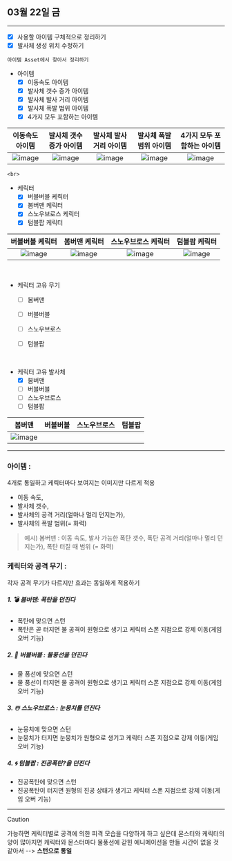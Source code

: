 ## 03월 22일 금
---  


- [x] 사용할 아이템 구체적으로 정리하기  
- [x] 발사체 생성 위치 수정하기  

`아이템 Asset에서 찾아서 정리하기  `  

- 아이템
    - [x] 이동속도 아이템 
    - [x] 발사체 갯수 증가 아이템 
    - [x] 발사체 발사 거리 아이템 
    - [x] 발사체 폭발 범위 아이템
    - [x] 4가지 모두 포함하는 아이템  
    
|이동속도 아이템|발사체 갯수 증가 아이템|발사체 발사 거리 아이템|발사체 폭발 범위 아이템|4가지 모두 포함하는 아이템 |
|:--:|:--:|:--:|:--:|:--:|
|![image](https://github.com/s8st/20240320FinalProject/assets/153998744/539dcd23-d1d6-4199-a559-4775ec897241)|![image](https://github.com/s8st/20240320FinalProject/assets/153998744/440e882c-cfdf-4549-972f-fa63b02c5eb4)|![image](https://github.com/s8st/20240320FinalProject/assets/153998744/c12d42b7-3277-494c-8d6f-e5d7f0356751)|![image](https://github.com/s8st/20240320FinalProject/assets/153998744/09503133-fc62-4eb7-9069-a7e227b22a31)|![image](https://github.com/s8st/20240320FinalProject/assets/153998744/1436b291-053a-48d6-88c3-97fc5952a160)| 

    <br>
- 케릭터    
    - [x] 버블버블 케릭터
    - [x] 봄버맨 케릭터
    - [x] 스노우브로스 케릭터
    - [x] 텀블팝 케릭터
    
|버블버블 케릭터|봄버맨 케릭터|스노우브로스 케릭터|텀블팝 케릭터|
|:--:|:--:|:--:|:--:|
|![image](https://github.com/s8st/20240320FinalProject/assets/153998744/c0886e31-857f-4c23-a475-a488f591b4b9)|![image](https://github.com/s8st/20240320FinalProject/assets/153998744/eb9826bd-8d02-4230-bbb5-ded2127c3ad2)|![image](https://github.com/s8st/20240320FinalProject/assets/153998744/23991b7b-31b5-4eb2-a014-8b0a2d69527b)|![image](https://github.com/s8st/20240320FinalProject/assets/153998744/6101391c-fb7d-47ed-a537-16a262c9a33e)|

    
 <br>     

- 케릭터 고유 무기    
    - [ ] 봄버맨 
    - [ ] 버블버블 
    - [ ] 스노우브로스
    - [ ] 텀블팝  


<br>  

- 케릭터 고유 발사체    
    - [x] 봄버맨 
    - [ ] 버블버블 
    - [ ] 스노우브로스
    - [ ] 텀블팝    
     
|봄버맨|버블버블|스노우브로스|텀블팝|
|--|--|--|--|
|![image](https://github.com/s8st/20240320FinalProject/assets/153998744/2b9f6d01-d405-446c-9e99-04bdfb697c4c)||||   


---  


###  아이템 :  
4개로 통일하고 케릭터마다 보여지는 이미지만 다르게 적용  
-  이동 속도, 
-  발사체 갯수, 
-  발사체의 공격 거리(얼마나 멀리 던지는가),
-  발사체의 폭발 범위(= 화력)

> 예시) 봄버맨 : 이동 속도, 발사 가능한 폭탄 갯수, 폭탄 공격 거리(얼마나 멀리 던지는가), 폭탄 터질 때 범위 (= 화력)



### 케릭터와 공격 무기 :
각자 공격 무기가 다르지만 효과는 동일하게 적용하기

##### 1. 💣 봄버맨: 폭탄을 던진다
 - 폭탄에 맞으면 스턴
 - 폭탄은 곧 터지면 불 공격이 원형으로 생기고 케릭터 스폰 지점으로 강제 이동(게임 오버 기능)

##### 2. 🎈 버블버블 : 물풍선을 던진다
 - 물 풍선에 맞으면 스턴
 - 물 풍선이 터지면 물 공격이 원형으로 생기고 케릭터 스폰 지점으로 강제 이동(게임 오버 기능)

##### 3. ☃️ 스노우브로스 : 눈뭉치를 던진다
 - 눈뭉치에 맞으면 스턴
 - 눈뭉치가 터지면 눈뭉치가 원형으로 생기고 케릭터 스폰 지점으로 강제 이동(게임 오버 기능)

##### 4. 🌀 텀블팝 : 진공폭탄?을 던진다
 - 진공폭탄에 맞으면 스턴
 - 진공폭탄이 터지면 원형의 진공 상태가 생기고 케릭터 스폰 지점으로 강제 이동(게임 오버 기능)


---  

> [!CAUTION]  
> 가능하면 케릭터별로 공격에 의한 피격 모습을 다양하게 하고 싶은데 
몬스터와 케릭터의 양이 많아지면 케릭터와 몬스터마다 
물풍선에 갇힌 에니메이션을 만들 시간이 없을 것 같아서
 --> **스턴으로 통일**








  



